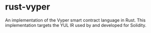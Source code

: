 # rust-vyper

An implementation of the Vyper smart contract language in Rust.  This
implementation targets the YUL IR used by and developed for Solidity.
